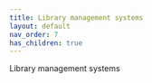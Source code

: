 ```yaml
---
title: Library management systems
layout: default
nav_order: 7
has_children: true
---
```


Library management systems

